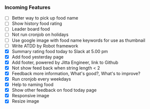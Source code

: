 ### Incoming Features

- [ ] Better way to pick up food name
- [ ] Show history food rating
- [ ] Leader board food
- [ ] Not run cronjob on holidays
- [ ] Use google image with food name keywords for use as thumbnail
- [ ] Write ATDD by Robot framework
- [x] Summary rating food today to Slack at 5.00 pm
- [x] Add food yesterday page
- [X] Add footer, powered by Jitta Engineer, link to Github
- [X] Not show feed back when string length < 2
- [x] Feedback more information, What's good?, What's to improve?
- [x] Run cronjob every weekdays
- [x] Help to naming food
- [x] Show other feedback on food today page
- [x] Responsive image
- [x] Resize image
